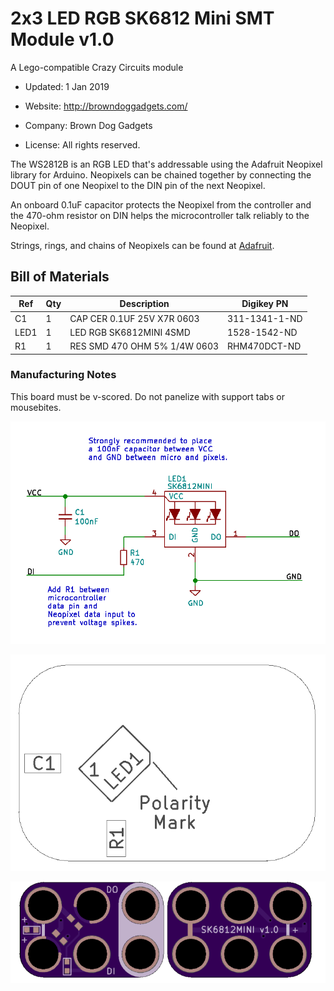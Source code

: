 <!--- start title --->
# 2x3 LED RGB SK6812 Mini SMT Module v1.0
A Lego-compatible Crazy Circuits module

- Updated: 1 Jan 2019

- Website: http://browndoggadgets.com/
- Company: Brown Dog Gadgets
- License: All rights reserved.
<!--- end title --->

The WS2812B is an RGB LED that's addressable using the Adafruit Neopixel library for Arduino. Neopixels can be chained together by connecting the DOUT pin of one Neopixel to the DIN pin of the next Neopixel.

An onboard 0.1uF capacitor protects the Neopixel from the controller and the 470-ohm resistor on DIN helps the microcontroller talk reliably to the Neopixel.

Strings, rings, and chains of Neopixels can be found at [Adafruit](http://adafruit.com).

<!--- bom start --->
## Bill of Materials

|Ref|Qty|Description|Digikey PN|
|---|---|-----------|------|
|C1|1|CAP CER 0.1UF 25V X7R 0603|311-1341-1-ND|
|LED1|1|LED RGB SK6812MINI 4SMD|1528-1542-ND|
|R1|1|RES SMD 470 OHM 5% 1/4W 0603|RHM470DCT-ND|


<!--- bom end --->

### Manufacturing Notes

This board must be v-scored. Do not panelize with support tabs or mousebites.

![Schematic](schematic.png)

![Assembly Diagram](assembly.png)

![Gerber Preview](preview.png)

